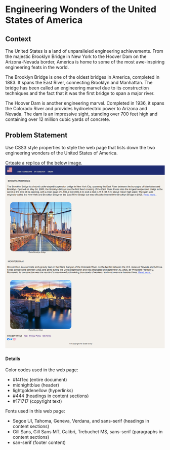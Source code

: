 # Engineering Wonders of the United States of America

## Context

The United States is a land of unparalleled engineering achievements. From the majestic Brooklyn Bridge in New York to the Hoover Dam on the Arizona-Nevada border, America is home to some of the most awe-inspiring engineering feats in the world.

The Brooklyn Bridge is one of the oldest bridges in America, completed in 1883. It spans the East River, connecting Brooklyn and Manhattan. The bridge has been called an engineering marvel due to its construction techniques and the fact that it was the first bridge to span a major river.

The Hoover Dam is another engineering marvel. Completed in 1936, it spans the Colorado River and provides hydroelectric power to Arizona and Nevada. The dam is an impressive sight, standing over 700 feet high and containing over 12 million cubic yards of concrete.

## Problem Statement

Use CSS3 style properties to style the web page that lists down the two engineering wonders of the United States of America​​. 

Crteate a replica of the below image.
![](./Wonders-of-America.png)


#### Details

Color codes used in the web page:
- #f4f1ec (entire document)
- midnightblue (header)
- lightgoldenellow (hyperlinks)
- #444 (headings in content sections)
- #171717 (copyright text)

Fonts used in this web page:
- Segoe UI, Tahoma, Geneva, Verdana, and sans-serif (headings in content sections)
- Gill Sans, Gill Sans MT, Calibri, Trebuchet MS, sans-serif (paragraphs in content sections)
- san-serif (footer content)

